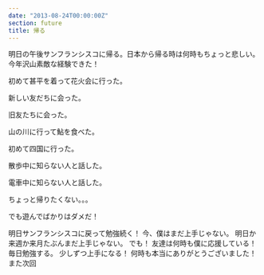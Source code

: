 ```yaml
---
date: "2013-08-24T00:00:00Z"
section: future
title: 帰る
---
```


明日の午後サンフランシスコに帰る。日本から帰る時は何時もちょっと悲しい。今年沢山素敵な経験できた！

初めて甚平を着って花火会に行った。

新しい友だちに会った。

旧友たちに会った。

山の川に行って鮎を食べた。

初めて四国に行った。

散歩中に知らない人と話した。

電車中に知らない人と話した。

ちょっと帰りたくない。。。

でも遊んでばかりはダメだ！

明日サンフランシスコに戻って勉強続く！
今、僕はまだ上手じゃない。
明日か来週か来月たぶんまだ上手じゃない。
でも！
友達は何時も僕に応援している！
毎日勉強する。
少しずつ上手になる！
何時も本当にありがとうございました！
また次回 
